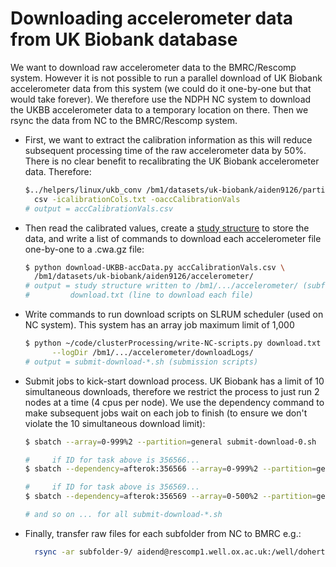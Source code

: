 # Downloading accelerometer data from UK Biobank database

We want to download raw accelerometer data to the BMRC/Rescomp system. However
it is not possible to run a parallel download of UK Biobank accelerometer data 
from this system (we could do it one-by-one but that would take forever). We
therefore use the NDPH NC system to download the UKBB accelerometer data to a 
temporary location on there. Then we rsync the data from NC to the BMRC/Rescomp
system.

- First, we want to extract the calibration information as this will reduce 
subsequent processing time of the raw accelerometer data by 50%. There is no 
clear benefit to recalibrating the UK Biobank accelerometer data. Therefore:
  ```Bash
  $../helpers/linux/ukb_conv /bm1/datasets/uk-biobank/aiden9126/participant-/dataukb9936.enc_ukb \
    csv -icalibrationCols.txt -oaccCalibrationVals
  # output = accCalibrationVals.csv
  ```

- Then read the calibrated values, create a [study structure](https://biobankaccanalysis.readthedocs.io/en/latest/usage.html#processing-multiple-files)
 to store the data, and write a list of commands to download each accelerometer 
 file one-by-one to a .cwa.gz file:
  ```Bash
  $ python download-UKBB-accData.py accCalibrationVals.csv \
    /bm1/datasets/uk-biobank/aiden9126/accelerometer/
  # output = study structure written to /bm1/.../accelerometer/ (subfolder for every 10k files)
  #         download.txt (line to download each file)
  ```

- Write commands to run download scripts on SLRUM scheduler (used on NC system).
 This system has an array job maximum limit of 1,000 
  ```Bash
  $ python ~/code/clusterProcessing/write-NC-scripts.py download.txt \
        --logDir /bm1/.../accelerometer/downloadLogs/
  # output = submit-download-*.sh (submission scripts)
  ```

- Submit jobs to kick-start download process. UK Biobank has a limit of 10
simultaneous downloads, therefore we restrict the process to just run 2 nodes
at a time (4 cpus per node). We use the dependency command to make subsequent
jobs wait on each job to finish (to ensure we don't violate the 10 simultaneous
download limit):
  ```Bash
  $ sbatch --array=0-999%2 --partition=general submit-download-0.sh

  #     if ID for task above is 356566...
  $ sbatch --dependency=afterok:356566 --array=0-999%2 --partition=general submit-download-1.sh

  #     if ID for task above is 356569...
  $ sbatch --dependency=afterok:356569 --array=0-500%2 --partition=general submit-download-2.sh

  # and so on ... for all submit-download-*.sh
  ```

- Finally, transfer raw files for each subfolder from NC to BMRC e.g.:
  ```Bash
    rsync -ar subfolder-9/ aidend@rescomp1.well.ox.ac.uk:/well/doherty/projects/ukBiobank/aiden/accelerometer/subfolder-9/ &
  ```


